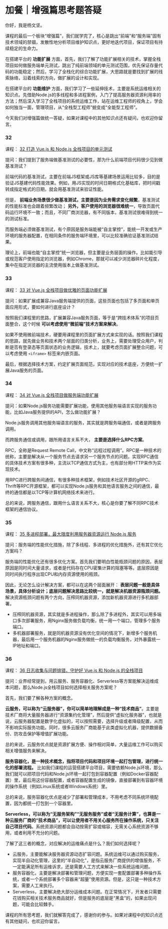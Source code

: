 # 加餐｜增强篇思考题答疑
你好，我是杨文坚。

课程的最后一个板块“增强篇”，我们就学完了，核心是跳出“前端”和“服务端”固有技术领域的禁锢，发散性地分析项目维护知识点，更好地迭代项目，保证项目有持续稳定的生命力。

在搭建平台的 **功能扩展** 方面，首先，我们了解了功能扩展相关的技术，掌握全栈项目如何做服务端单元测试，跳出了纯前端领域的单元测试范围，优先保证存量代码的功能稳定；然后，学习了全栈化的综合功能扩展，大思路就是要找到扩展的线索脉络，沿着线索的方向，做扩展的设计和实现。

在搭建平台的 **功能维护** 方面，我们学习了一些延伸技术，主要是系统运维相关的知识点。先借助Node.js的多线程和多进程案例，入门了提高服务器资源利用率的方法；然后深入学习了全栈项目的系统运维工作，站在运维工程师的视角上，学会如何独当一面，管理项目，从“全栈型工程师”蜕变成“全能型工程师”。

今天我们对增强篇做统一答疑，如果对课程中的其他知识点还有疑问，也欢迎你留言。

### 32

课程： [32 打造 Vue.js 和 Node.js 全栈项目的单元测试](https://time.geekbang.org/column/article/632383)

提问：我们提到了服务端做基准测试的必要性，那为什么前端项目代码很少见到做基准测试？

前端代码的基准测试，主要在前端JS框架或JS库等基建场景运用比较多，目的是验证JS基建代码性能效果。例如，用JS实现的时间日期格式化基础库，把时间戳转成指定格式的日期，就会用基准测试来验证性能。

但是， **前端业务场景很少做基准测试，主要是因为业务需求变化频繁**，基准测试的性能标准也会跟着频繁改动； **另外，客户使用的浏览器很难统一**，导致页面代码运行环境不一致；而且，不同厂商浏览器，有不同版本，基准测试很难得到统一的测试标准。

而服务端必须做基准测试，有个原因是服务端能被“自主掌控”，能统一开发或生产环境的服务器配置，在相同条件的服务端环境里，可以比较准确验证基准测试结果。

理论上，前端也能“自主掌控”统一浏览器，但主要是业务层面的操作。比如能引导或规范客户使用指定的浏览器，例如Chrome，那就可以减少浏览器碎片化程度，集中在指定浏览器的主流使用版本上做基准测试。

### 33

课程： [33 对 Vue.js 全栈项目做优雅的页面功能扩展](https://time.geekbang.org/column/article/632397)

提问：如果扩展成兼容Java服务端提供的页面，这些页面也包括了多页面和单页面应用形式，要如何进行底座设计？

按照我们课程里的思路，扩展兼容Java服务页面，等于是“跨技术体系”的项目页面整合，这个时候 **可以考虑使用“微前端”技术方案来解决**。

如果不使用微前端技术，硬要用课程里的页面扩展方式来实现的话。按照我们课程的思路，就先做业务和技术两个层面的归类分析，业务上，需要处理受众用户，判断是否有登录态等页面状态的业务逻辑，技术上，就要考虑页面扩展整合问题，可以考虑使用 `<iframe>` 标签来内嵌页面。

最后，根据选择技术方案，约定扩展页面规范，实现对应的技术底座，方便统一扩展Java服务的页面。

### 34

课程： [34 对 Vue.js 全栈项目做服务端功能扩展](https://time.geekbang.org/column/article/632420)

提问：如果Node.js服务功能需要扩展功能，使用其他服务端语言实现的服务功能，比如Java服务提供的API，怎么做功能扩展？

Node.js服务调用其他服务端语言的服务，其实就是跨服务端通信，或者是跨服务调用。

而跨服务通信或调用，跟所用语言关系不大， **主要是选择什么RPC方案**。

RPC，全称是Request Remote Call，中文称“远程过程调用”。RPC是一种技术的统称，主要是解决从一个服务节点去请求另一个服务节点的问题。实现RPC通信的具体技术方案有很多种，主流以TCP通信方式为主，也有部分用HTTP来作为实现技术。

用RPC进行跨服务间通信，有很多种技术框架，例如技术社区开源的gRPC、Thrift等RPC开源框架，都可以实现Node.js服务和其他语言服务之间的通信，最终的通信都是以TCP等计算机网络技术来进行。

总的来说，跨服务通信，跟用什么语言关系不大，核心是你要了解不同RPC技术框架的通信协议。

### 35

课程： [35 多进程部署，最大限度利用服务器资源运行 Node.js 服务](https://time.geekbang.org/column/article/632468)

提问：服务端的性能优化措施，除了多线程、多进程的优化措施外，还有其它优化方案吗？

服务端的性能优化还有很多优化方案。首先我们要明白性能瓶颈问题的原因，表层原因是同时间大量请求，或者是代码存在CPU密集计算的阻塞等等。底层原因是同时间执行程序出现CPU和内存资源使用的瓶颈。

因此，无论怎么设计解决方案，都可以在这两个层面展开： **表层问题一般是具体场景，具体分析设计；底层问题解决思路比较统一，就是解决机器资源瓶颈问题。** 解决资源瓶颈问题有两个方向，压榨同机器资源，添加新机器资源进行多机器部署。

- 压榨同机器资源，其实就是多进程操作，那么除了多进程外，其实可以用多端口多次部署服务，用Nginx服务做负载均衡，统一用一个端口，管理多个服务端口。
- 多机器部署服务，就是同机器资源没有优化空间的情况下，新增多个服务机器，最后用一个服务机器的Nginx服务做统一的负载均衡服务，对外暴露统一IP地址和端口。

### 36

课程： [36 日志收集与问题排错，守护好 Vue.js 和 Node.js 的全栈项目](https://time.geekbang.org/column/article/634946)

提问：业界经常提到，用云服务、服务容器化、Serverless等方案能解决运维成本问题，那么Node.js全栈项目如何选择相关服务方案呢？

首先，我们要了解各种方案的概念。

**云服务，可以称为“云服务器”，你可以简单地理解成是一种“技术商品”**。主要是技术厂商将大量服务器进行“资源集约化管理”，然后提供“虚拟化服务器”，也就是说，云服务器配置是数字化虚拟的，可以按照需要，选择升级或者降级配置，从而不影响实际服务功能。同时，很多云服务厂商能基于此类虚拟化机器，提供数据备份、防攻击保护等增值扩展功能。

总的来说，云服务优点就是资源扩展方便、操作相对简单，大量运维工作可以购买相关增值服务来解决。

**服务容器化，是一种技术概念，指将项目代码和项目环境一起打包管理，进行统一化的部署流程。** 比如我们课程的运营搭建平台项目，需要依赖Node.js环境，那么我们就可以把项目代码和Node.js环境一起打包到容器配置（例如Docker容器配置）里，最后用这份容器配置，或者容器配置生成的镜像，直接部署到有容器环境的操作系统（例如Linux系统或者Windows系统）里。

总的来说，服务容器化优点是减少了部署和管理成本，不用考虑不同系统环境配置，因为都统一打包到一个容器里。

**Serverless，可以称为“无服务架构”“无服务服务”或者“无服务计算”，也算是一种云服务厂商的“技术商品”，可以让使用者不用关心服务所在操作系统，只关注自己项目代码**。系统资源问题都会自动按需扩容或缩容，无需关心系统资源不够用，或者利用不充分的问题。

了解了这三者的概念，对应解决的运维痛点是什么？我们如何选择呢？

- 云服务，主要能解决服务器资源动态扩容问题。系统运维可以通过购买服务，实现半自动化管理，这里的“半自动化”，是指云服务厂商提供的增值服务，不一定能满足所有运维诉求，还是需要人工方式来解决一些系统运维问题。
- 服务容器化，主要是解决部署和管理问题，方便实现一套配置部署多种操作系统，或者一个系统部署多个容器来“超量”使用资源。但是，这只是一种技术方案，需要人工来执行。
- Serverless，主要解决绝大部分运维成本问题。在正常情况下，开发者只需要花钱购买相关技术服务商品就好，但是服务的底层是“黑盒”的，如果出现问题，可能会比较棘手。

课程的所有思考题，我们就解答完成了，感谢你的参与。如果对课程中的知识点还有其他疑问，也欢迎你留言。